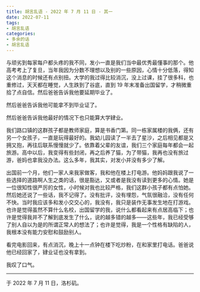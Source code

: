 ```yaml
---
title: 胡言乱语 - 2022 年 7 月 11 日 - 其一
date: 2022-07-11
tags:
- 胡言乱语
categories:
- 多余的话
- 胡言乱语
---
```


与顽劣到每家每户都头疼的我不同，发小一直是我们当中最优秀最懂事的那个。他高考考上了复旦，当年我因为分数不理想以及别的一些原因，心情十分低落，得知这个消息的时候还有点别扭。大学的我过得比较消沉，没上过课，挂了很多科，也重修过，天天都在睡觉，人生跌到了谷底，直到 19 年末准备出国留学，才稍微重拾了点自信。然后爸爸告诉我他要延期毕业了。

然后爸爸告诉我他可能拿不到毕业证了。

然后爸爸告诉我他最好的情况下也只能算大学肄业。

我们路口镇的这群孩子都是教师家庭，算是书香门第。同一栋家属楼的我俩，还有另一个女孩子，一直是玩得最好的。我幼儿园读了一半去了星沙，之后相见都是又拥又抱，再往后联系慢慢就少了。依靠着父辈的友谊，我们三个家庭每年都会一起旅游。高中以后，我变得有些封闭，再之后养了猫，为了带猫，我再也没有旅过游，爸妈也拿我没办法。这么多年，我其实，对发小并没有多少了解。

出国前一个月，他们一家人来我家做客，我和他在楼上打电游。他妈妈跟我说了一些选择的道路啊人生之类的话，很是豁达，又或者是我没有读到更多的心情。她是一位很知性很严厉的女性，小时候对我也比较严格，我们这群小孩子都有点怕她。然后她还说了一些话，我不记得了。没有批评，没有埋怨，气氛很融洽，没有任何不快。当时我应该多和发小交交心的，我没有，我只是装作无事发生地在打游戏。也许是觉得虽然不算什么名校，出国留学的我，说什么都看起来有点居高临下；也许是觉得我并不了解到底发生了什么，说的越多错的越多——这些年，我已经受够了别人自以为是的所谓正常人的想法了；也许是觉得，我是一个性格有缺陷的人，我根本没有能力安慰和鼓励别人。

看完电影回来，有点消沉，晚上十一点钟在楼下吃炒粉，在和家里打电话。爸爸说他已经回家了，肄业证也没有拿到。

我叹了口气。

------

于 2022 年 7 月 11 日，洛杉矶。
